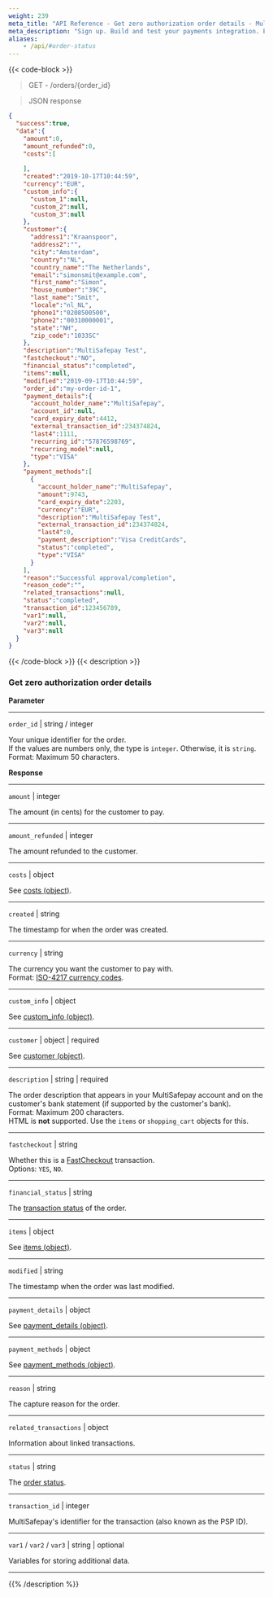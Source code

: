 ```yaml
---
weight: 239
meta_title: "API Reference - Get zero authorization order details - MultiSafepay Docs"
meta_description: "Sign up. Build and test your payments integration. Explore our products and services. Use our API Reference, SDKs, and wrappers. Get support."
aliases:
    - /api/#order-status
---
```

{{< code-block >}}
> GET - /orders/{order_id}

> JSON response

```json
{
  "success":true,
  "data":{
    "amount":0,
    "amount_refunded":0,
    "costs":[
      
    ],
    "created":"2019-10-17T10:44:59",
    "currency":"EUR",
    "custom_info":{
      "custom_1":null,
      "custom_2":null,
      "custom_3":null
    },
    "customer":{
      "address1":"Kraanspoor",
      "address2":"",
      "city":"Amsterdam",
      "country":"NL",
      "country_name":"The Netherlands",
      "email":"simonsmit@example.com",
      "first_name":"Simon",
      "house_number":"39C",
      "last_name":"Smit",
      "locale":"nl_NL",
      "phone1":"0208500500",
      "phone2":"00310000001",
      "state":"NH",
      "zip_code":"1033SC"
    },
    "description":"MultiSafepay Test",
    "fastcheckout":"NO",
    "financial_status":"completed",
    "items":null,
    "modified":"2019-09-17T10:44:59",
    "order_id":"my-order-id-1",
    "payment_details":{
      "account_holder_name":"MultiSafepay",
      "account_id":null,
      "card_expiry_date":4412,
      "external_transaction_id":234374824,
      "last4":1111,
      "recurring_id":"57876598769",
      "recurring_model":null,
      "type":"VISA"
    },
    "payment_methods":[
      {
        "account_holder_name":"MultiSafepay",
        "amount":9743,
        "card_expiry_date":2203,
        "currency":"EUR",
        "description":"MultiSafepay Test",
        "external_transaction_id":234374824,
        "last4":0,
        "payment_description":"Visa CreditCards",
        "status":"completed",
        "type":"VISA"
      }
    ],
    "reason":"Successful approval/completion",
    "reason_code":"",
    "related_transactions":null,
    "status":"completed",
    "transaction_id":123456789,
    "var1":null,
    "var2":null,
    "var3":null
  }
}
```
{{< /code-block >}}
{{< description >}}
### Get zero authorization order details

**Parameter**

----------------
`order_id` | string / integer

Your unique identifier for the order.  
If the values are numbers only, the type is `integer`. Otherwise, it is `string`.  
Format: Maximum 50 characters.

**Response**

----------------
`amount` | integer

The amount (in cents) for the customer to pay.

----------------
`amount_refunded` | integer

The amount refunded to the customer.

----------------
`costs` | object

See [costs (object)](/api/#costs-object).

----------------
`created` | string

The timestamp for when the order was created.

----------------
`currency` | string 

The currency you want the customer to pay with.  
Format: [ISO-4217 currency codes](https://www.iso.org/iso-4217-currency-codes.html).

----------------
`custom_info` | object

See [custom_info (object)](/api/#custom-info-object).

----------------
`customer` | object | required

See [customer (object)](/api/#customer-object).

----------------
`description` | string | required

The order description that appears in your MultiSafepay account and on the customer's bank statement (if supported by the customer's bank).   
Format: Maximum 200 characters.   
HTML is **not** supported. Use the `items` or `shopping_cart` objects for this.

----------------
`fastcheckout` | string 

Whether this is a [FastCheckout](/payments/methods/fastcheckout/) transaction.  
Options: `YES`, `NO`.

----------------
`financial_status` | string

The [transaction status](/payments/multisafepay-statuses/) of the order.

----------------
`items` | object 

See [items (object)](/api/#items-object).

----------------
`modified` | string

The timestamp when the order was last modified.

----------------
`payment_details` | object

See [payment_details (object)](/api/#payment-details-object/).

----------------
`payment_methods` | object

See [payment_methods (object)](/api/#payment-methods-object/).

----------------
`reason` | string

The capture reason for the order.

----------------
`related_transactions` | object

Information about linked transactions.

----------------
`status` | string

The [order status](/payments/multisafepay-statuses/).

----------------
`transaction_id` | integer

MultiSafepay's identifier for the transaction (also known as the PSP ID).

----------------
`var1` / `var2` / `var3` | string | optional

Variables for storing additional data.

----------------

{{% /description %}}